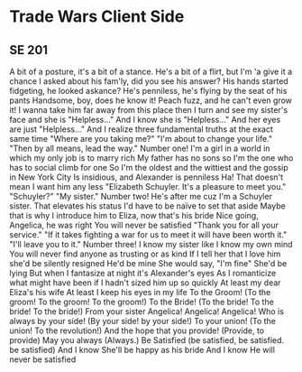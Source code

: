 
# Trade Wars Client Side
## SE 201

A bit of a posture, it's a bit of a stance. He's a bit of a flirt, but I'm 'a give it a chance
I asked about his fam'ly, did you see his answer?
His hands started fidgeting, he looked askance?
He's penniless, he's flying by the seat of his pants
Handsome, boy, does he know it!
Peach fuzz, and he can't even grow it!
I wanna take him far away from this place then I turn and see my sister's face and she is
"Helpless..."
And I know she is
"Helpless..."
And her eyes are just
"Helpless..."
And I realize three fundamental truths at the exact same time
"Where are you taking me?"
"I'm about to change your life."
"Then by all means, lead the way."
Number one!
I'm a girl in a world in which my only job is to marry rich
My father has no sons so I'm the one who has to social climb for one
So I'm the oldest and the wittiest and the gossip in New York City
Is insidious, and Alexander is penniless
Ha! That doesn't mean I want him any less
"Elizabeth Schuyler. It's a pleasure to meet you."
"Schuyler?"
"My sister."
Number two!
He's after me cuz I'm a Schuyler sister. That elevates his status
I'd have to be naïve to set that aside
Maybe that is why I introduce him to Eliza, now that's his bride
Nice going, Angelica, he was right
You will never be satisfied
"Thank you for all your service."
"If it takes fighting a war for us to meet
it will have been worth it."
"I'll leave you to it."
Number three!
I know my sister like I know my own mind
You will never find anyone as trusting or as kind
If I tell her that I love him she'd be silently resigned
He'd be mine
She would say, "I'm fine"
She'd be lying
But when I fantasize at night it's Alexander's eyes
As I romanticize what might have been if I hadn't sized him up so quickly
At least my dear Eliza's his wife
At least I keep his eyes in my life
To the Groom!
(To the groom! To the groom! To the groom!)
To the Bride!
(To the bride! To the bride! To the bride!)
From your sister
Angelica! Angelica! Angelica!
Who is always by your side!
(By your side! by your side!)
To your union!
(To the union! To the revolution!)
And the hope that you provide!
(Provide, to provide)
May you always
(Always.)
Be Satisfied
(be satisfied, be satisfied. be satisfied)
And I know
She'll be happy as his bride
And I know
He will never be satisfied



